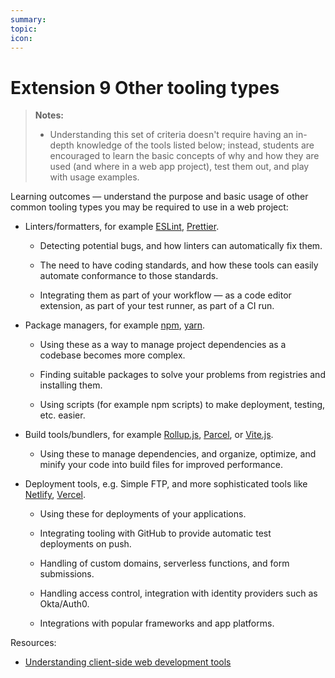```yaml
---
summary:
topic:
icon:
---
```


# Extension 9 Other tooling types

> **Notes:**
>
> - Understanding this set of criteria doesn't require having an in-depth knowledge of the tools listed below; instead, students are encouraged to learn the basic concepts of why and how they are used (and where in a web app project), test them out, and play with usage examples.

Learning outcomes — understand the purpose and basic usage of other common tooling types you may be required to use in a web project:

- Linters/formatters, for example [ESLint](https://eslint.org/), [Prettier](https://prettier.io/).

  - Detecting potential bugs, and how linters can automatically fix them.

  - The need to have coding standards, and how these tools can easily automate conformance to those standards.

  - Integrating them as part of your workflow — as a code editor extension, as part of your test runner, as part of a CI run.

- Package managers, for example [npm](https://www.npmjs.com/), [yarn](https://yarnpkg.com/).

  - Using these as a way to manage project dependencies as a codebase becomes more complex.

  - Finding suitable packages to solve your problems from registries and installing them.

  - Using scripts (for example npm scripts) to make deployment, testing, etc. easier.

- Build tools/bundlers, for example [Rollup.js](https://rollupjs.org/), [Parcel](https://parceljs.org/), or [Vite.js](https://vitejs.dev/).

  - Using these to manage dependencies, and organize, optimize, and minify your code into build files for improved performance.

- Deployment tools, e.g. Simple FTP, and more sophisticated tools like [Netlify](https://www.netlify.com/), [Vercel](https://vercel.com/).

  - Using these for deployments of your applications.

  - Integrating tooling with GitHub to provide automatic test deployments on push.

  - Handling of custom domains, serverless functions, and form submissions.

  - Handling access control, integration with identity providers such as Okta/Auth0.

  - Integrations with popular frameworks and app platforms.

Resources:

- [Understanding client-side web development tools](https://developer.mozilla.org/en-US/docs/Learn/Tools_and_testing/Understanding_client-side_tools)
